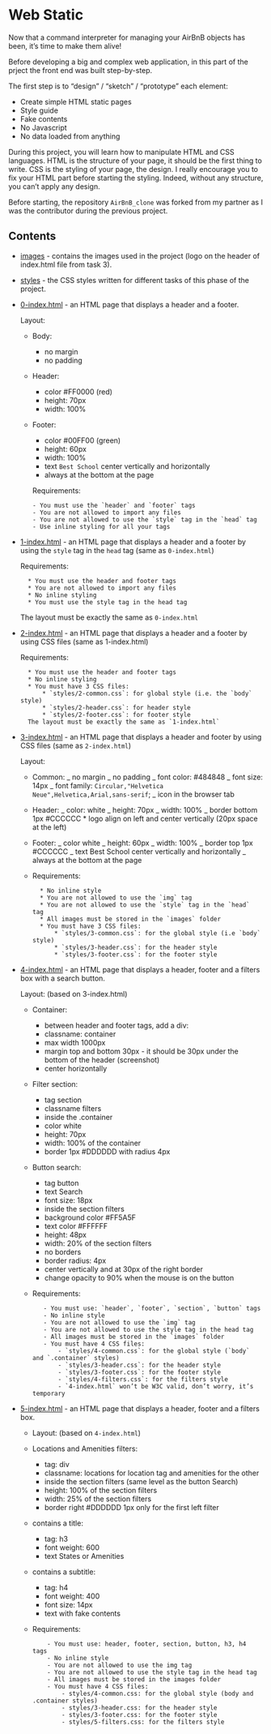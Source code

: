 # Web Static

Now that a command interpreter for managing your AirBnB objects has been, it’s time to make them alive!

Before developing a big and complex web application, in this part of the prject the front end was built step-by-step.

The first step is to “design” / “sketch” / “prototype” each element:

- Create simple HTML static pages
- Style guide
- Fake contents
- No Javascript
- No data loaded from anything

During this project, you will learn how to manipulate HTML and CSS languages. HTML is the structure of your page, it should be the first thing to write. CSS is the styling of your page, the design. I really encourage you to fix your HTML part before starting the styling. Indeed, without any structure, you can’t apply any design.

Before starting, the repository `AirBnB_clone` was forked from my partner as I was the contributor during the previous project.

## Contents

- [images](https://github.com/j88moja-code/AirBnB_clone/tree/main/web_static/images) - contains the images used in the project (logo on the header of index.html file from task 3).
- [styles](https://github.com/j88moja-code/AirBnB_clone/tree/main/web_static/styles) - the CSS styles written for different tasks of this phase of the project.
- [0-index.html](https://github.com/j88moja-code/AirBnB_clone/blob/main/web_static/0-index.html) - an HTML page that displays a header and a footer.

  Layout:

  - Body:
    - no margin
    - no padding
  - Header:
    - color #FF0000 (red)
    - height: 70px
    - width: 100%
  - Footer:

    - color #00FF00 (green)
    - height: 60px
    - width: 100%
    - text `Best School` center vertically and horizontally
    - always at the bottom at the page

    Requirements:

        - You must use the `header` and `footer` tags
        - You are not allowed to import any files
        - You are not allowed to use the `style` tag in the `head` tag
        - Use inline styling for all your tags

* [1-index.html](https://github.com/j88moja-code/AirBnB_clone/blob/main/web_static/1-index.html) - an HTML page that displays a header and a footer by using the `style` tag in the `head` tag (same as `0-index.html`)

  Requirements:

        * You must use the header and footer tags
        * You are not allowed to import any files
        * No inline styling
        * You must use the style tag in the head tag

  The layout must be exactly the same as `0-index.html`

* [2-index.html](https://github.com/j88moja-code/AirBnB_clone/blob/main/web_static/2-index.html) - an HTML page that displays a header and a footer by using CSS files (same as 1-index.html)

  Requirements:

        * You must use the header and footer tags
        * No inline styling
        * You must have 3 CSS files:
            * `styles/2-common.css`: for global style (i.e. the `body` style)
            * `styles/2-header.css`: for header style
            * `styles/2-footer.css`: for footer style
        The layout must be exactly the same as `1-index.html`

* [3-index.html](https://github.com/j88moja-code/AirBnB_clone/blob/main/web_static/3-index.html) - an HTML page that displays a header and footer by using CSS files (same as `2-index.html`)

  Layout:

  - Common:
    _ no margin
    _ no padding
    _ font color: #484848
    _ font size: 14px
    _ font family: `Circular,"Helvetica Neue",Helvetica,Arial,sans-serif`;
    _ icon in the browser tab
  - Header:
    _ color: white
    _ height: 70px
    _ width: 100%
    _ border bottom 1px #CCCCCC \* logo align on left and center vertically (20px space at the left)
  - Footer:
    _ color white
    _ height: 60px
    _ width: 100%
    _ border top 1px #CCCCCC
    _ text Best School center vertically and horizontally
    _ always at the bottom at the page
  - Requirements:

          * No inline style
          * You are not allowed to use the `img` tag
          * You are not allowed to use the `style` tag in the `head` tag
          * All images must be stored in the `images` folder
          * You must have 3 CSS files:
              * `styles/3-common.css`: for the global style (i.e `body` style)
              * `styles/3-header.css`: for the header style
              * `styles/3-footer.css`: for the footer style

* [4-index.html](https://github.com/j88moja-code/AirBnB_clone/blob/main/web_static/4-index.html) - an HTML page that displays a header, footer and a filters box with a search button.

  Layout: (based on 3-index.html)

  - Container:
    - between header and footer tags, add a div:
    - classname: container
    - max width 1000px
    - margin top and bottom 30px - it should be 30px under the bottom of the header (screenshot)
    - center horizontally
  - Filter section:
    - tag section
    - classname filters
    - inside the .container
    - color white
    - height: 70px
    - width: 100% of the container
    - border 1px #DDDDDD with radius 4px
  - Button search:

    - tag button
    - text Search
    - font size: 18px
    - inside the section filters
    - background color #FF5A5F
    - text color #FFFFFF
    - height: 48px
    - width: 20% of the section filters
    - no borders
    - border radius: 4px
    - center vertically and at 30px of the right border
    - change opacity to 90% when the mouse is on the button

  - Requirements:

           - You must use: `header`, `footer`, `section`, `button` tags
           - No inline style
           - You are not allowed to use the `img` tag
           - You are not allowed to use the style tag in the head tag
           - All images must be stored in the `images` folder
           - You must have 4 CSS files:
               - `styles/4-common.css`: for the global style (`body` and `.container` styles)
               - `styles/3-header.css`: for the header style
               - `styles/3-footer.css`: for the footer style
               - `styles/4-filters.css`: for the filters style
               - `4-index.html` won’t be W3C valid, don’t worry, it’s temporary

* [5-index.html](https://github.com/j88moja-code/AirBnB_clone/blob/main/web_static/5-index.html) - an HTML page that displays a header, footer and a filters box.

  - Layout: (based on `4-index.html`)

  - Locations and Amenities filters:
    - tag: div
    - classname: locations for location tag and amenities for the other
    - inside the section filters (same level as the button Search)
    - height: 100% of the section filters
    - width: 25% of the section filters
    - border right #DDDDDD 1px only for the first left filter
  - contains a title:
    - tag: h3
    - font weight: 600
    - text States or Amenities
  - contains a subtitle:
    - tag: h4
    - font weight: 400
    - font size: 14px
    - text with fake contents
  - Requirements:

            - You must use: header, footer, section, button, h3, h4 tags
            - No inline style
            - You are not allowed to use the img tag
            - You are not allowed to use the style tag in the head tag
            - All images must be stored in the images folder
            - You must have 4 CSS files:
                - styles/4-common.css: for the global style (body and .container styles)
                - styles/3-header.css: for the header style
                - styles/3-footer.css: for the footer style
                - styles/5-filters.css: for the filters style
